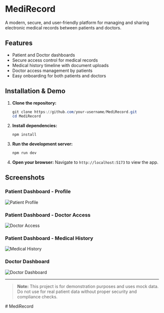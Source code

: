 # MediRecord

A modern, secure, and user-friendly platform for managing and sharing electronic medical records between patients and doctors.

## Features
- Patient and Doctor dashboards
- Secure access control for medical records
- Medical history timeline with document uploads
- Doctor access management by patients
- Easy onboarding for both patients and doctors

## Installation & Demo

1. **Clone the repository:**
   ```powershell
   git clone https://github.com/your-username/MediRecord.git
   cd MediRecord
   ```
2. **Install dependencies:**
   ```powershell
   npm install
   ```
3. **Run the development server:**
   ```powershell
   npm run dev
   ```
4. **Open your browser:**
   Navigate to `http://localhost:5173` to view the app.

## Screenshots

### Patient Dashboard - Profile
![Patient Profile](public/screenshots/PatientDashboard_Profile.png)

### Patient Dashboard - Doctor Access
![Doctor Access](public/screenshots/PatientDashboard_DoctorAccess.png)

### Patient Dashboard - Medical History
![Medical History](public/screenshots/PatientDashboard_MedicalHistory.png)

### Doctor Dashboard
![Doctor Dashboard](public/screenshots/DoctorDashboard_1.png)

---

> **Note:** This project is for demonstration purposes and uses mock data. Do not use for real patient data without proper security and compliance checks.

#   M e d i R e c o r d  
 